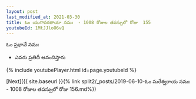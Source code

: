 ```yaml
---
layout: post
last_modified_at: 2021-03-30
title: ఓం యుగావరతాయా నమః  - 1008 రోజుల తపస్సులో రోజు  155
youtubeId: 1MtJJloO6vQ
---
```

 
 
 ఓం ప్రభావే నమః  
 
 -  ఎవరు ప్రతిదీ ఆనందిస్తారు 
 
  
 
  
 
 
 
 
 
 


{% include youtubePlayer.html id=page.youtubeId %}
 
[Next]({{ site.baseurl }}{% link  split2/_posts/2019-06-10-ఓం సురేశ్వరాయ నమః  - 1008 రోజుల తపస్సులో రోజు  156.md%})
 
